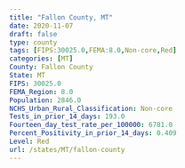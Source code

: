 ```yaml
---
title: "Fallon County, MT"
date: 2020-11-07
draft: false
type: county
tags: [FIPS:30025.0,FEMA:8.0,Non-core,Red]
categories: [MT]
County: Fallon County
State: MT
FIPS: 30025.0
FEMA_Region: 8.0
Population: 2846.0
NCHS_Urban_Rural_Classification: Non-core
Tests_in_prior_14_days: 193.0
Fourteen_day_test_rate_per_100000: 6781.0
Percent_Positivity_in_prior_14_days: 0.409
Level: Red
url: /states/MT/fallon-county
---
```



